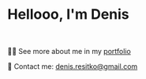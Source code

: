 # Hellooo, I'm Denis

<br>

🧑‍💻 See more about me in my [portfolio](https://deniz451.github.io)

📩 Contact me: denis.resitko@gmail.com

<br>


